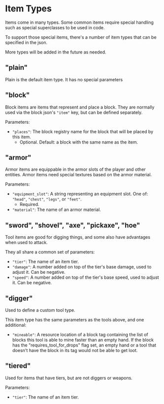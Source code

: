 # Item Types

Items come in many types. Some common items require special handling such as special superclasses to be used in code.

To support those special items, there's a number of item types that can be specified in the json.

More types will be added in the future as needed.

## "plain"

Plain is the default item type. It has no special parameters

## "block"

Block items are items that represent and place a block. They are normally used via the block json's `"item"` key, but can be defined separately.

Parameters:
* `"places"`: The block registry name for the block that will be placed by this item.
  * Optional. Default: a block with the same name as the item.

## "armor" 

Armor items are equippable in the armor slots of the player and other entities. Armor items need special textures based on the armor material.

Parameters:
* `"equipment_slot"`: A string representing an equipment slot. One of: `"head"`, `"chest"`, `"legs"`, or `"feet"`.
  * Required.
* `"material"`: The name of an armor material.

## "sword", "shovel", "axe", "pickaxe", "hoe"

Tool items are good for digging things, and some also have advantages when used to attack.

They all share a common set of parameters:
* `"tier"`: The name of an item tier.
* `"damage"`: A number added on top of the tier's base damage, used to adjust it. Can be negative.
* `"speed"`: A number added on top of the tier's base speed, used to adjust it. Can be negative.

## "digger"

Used to define a custom tool type.

This item type has the same parameters as the tools above, and one additional:
* `"mineable"`: A resource location of a block tag containing the list of blocks this tool is able to mine faster than an empty hand. If the block has the "requires_tool_for_drops" flag set, an empty hand or a tool that doesn't have the block in its tag would not be able to get loot.

## "tiered"

Used for items that have tiers, but are not diggers or weapons.

Parameters:
* `"tier"`: The name of an item tier.

